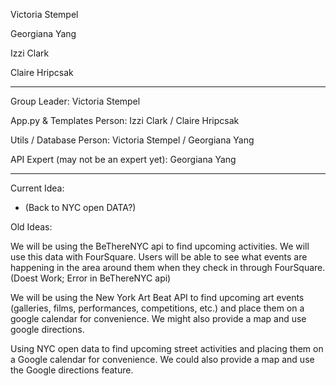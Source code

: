 Victoria Stempel 

Georgiana Yang 

Izzi Clark 

Claire Hripcsak 

---
Group Leader: Victoria Stempel

App.py & Templates Person: Izzi Clark / Claire Hripcsak

Utils / Database Person: Victoria Stempel / Georgiana Yang

API Expert (may not be an expert yet): Georgiana Yang

---
Current Idea:

- (Back to NYC open DATA?)

Old Ideas:

We will be using the BeThereNYC api to find upcoming activities. We will use this data with FourSquare. Users will be able to see what events are happening in the area around them when they check in through FourSquare. (Doest Work; Error in BeThereNYC api)

We will be using the New York Art Beat API to find upcoming art events (galleries, films, performances, competitions, etc.) and place them on a google calendar for convenience. We might also provide a map and use google directions. 

Using NYC open data to find upcoming street activities and placing them on a Google calendar for convenience. We could also provide a map and use the Google directions feature. 


